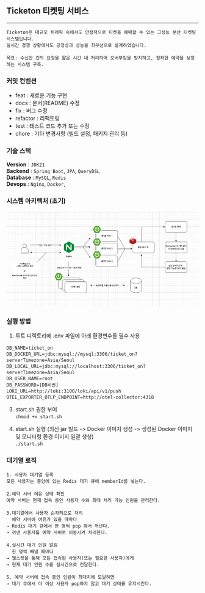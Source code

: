 ## Ticketon 티켓팅 서비스

----

```
Ticketon은 대규모 트래픽 속에서도 안정적으로 티켓을 예매할 수 있는 고성능 분산 티켓팅 시스템입니다.
실시간 경쟁 상황에서도 공정성과 성능을 최우선으로 설계하였습니다.

목표: 수십만 건의 요청을 짧은 시간 내 처리하며 오버부킹을 방지하고, 정확한 예약을 보장하는 시스템 구축.
``` 


### 커밋 컨벤션

- feat : 새로운 기능 구현
- docs : 문서(README) 수정
- fix : 버그 수정
- refactor : 리팩토링
- test : 테스트 코드 추가 또는 수정
- chore : 기타 변경사항 (빌드 설정, 패키지 관리 등)




### 기술 스택  

**Version** : `JDK21`  
**Backend** : `Spring Boot`, `JPA`, `QueryDSL`  
**Database** : `MySQL`, `Redis`  
**Devops** : `Nginx`, `Docker`,



### 시스템 아키텍처 (초기)

![티켓팅 시스템 아키텍처](./flow.png)



### 실행 방법

1. 루트 디렉토리에 .env 파일에 아래 환경변수들 필수 사용  

```
DB_NAME=ticket_on
DB_DOCKER_URL=jdbc:mysql://mysql:3306/ticket_on?serverTimezone=Asia/Seoul
DB_LOCAL_URL=jdbc:mysql://localhost:3306/ticket_on?serverTimezone=Asia/Seoul
DB_USER_NAME=root
DB_PASSWORD=[DB비번]
LOKI_URL=http://loki:3100/loki/api/v1/push
OTEL_EXPORTER_OTLP_ENDPOINT=http://otel-collector:4318
```

3. start.sh 권한 부여  
`chmod +x start.sh`

4. start.sh 실행 (최신 jar 빌드 -> Docker 이미지 생성 -> 생성된 Docker 이미지 및 모니터링 환경 이미지 일괄 생성)  
`./start.sh`


### 대기열 로직

```
1. 사용자 대기열 등록
모든 사용자는 중앙에 있는 Redis 대기 큐에 memberId를 넣는다.

2.예약 서버 여유 상태 확인
예약 서버는 현재 접속 중인 사용자 수와 최대 처리 가능 인원을 관리한다.

3.대기열에서 사용자 순차적으로 처리
  예약 서버에 여유가 있을 때마다
→ Redis 대기 큐에서 한 명씩 pop 해서 꺼낸다.
→ 꺼낸 사용자를 예약 서버로 이동시켜 처리한다.

4.실시간 대기 인원 알림
  한 명씩 빼낼 때마다
→ 웹소켓을 통해 모든 접속된 사용자(또는 필요한 사용자)에게
→ 현재 대기 인원 수를 실시간으로 전달한다.

5. 예약 서버에 접속 중인 인원이 최대치에 도달하면
→ 대기 큐에서 더 이상 사용자 pop하지 않고 대기 상태를 유지시킨다.
```
